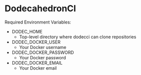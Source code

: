 DodecahedronCI
==============

Required Environment Variables:
* DODEC\_HOME
  * Top-level directory where dodecci can clone repositories
* DODEC\_DOCKER\_USER
  * Your Docker username
* DODEC\_DOCKER\_PASSWORD
  * Your Docker password
* DODEC\_DOCKER\_EMAIL
  * Your Docker email
